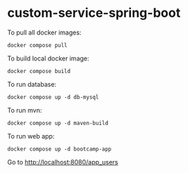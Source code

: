 # custom-service-spring-boot

To pull all docker images:

```text
docker compose pull
```

To build local docker image:

```text
docker compose build
```

To run database:

```text
docker compose up -d db-mysql
```

To run mvn:

```text
docker compose up -d maven-build
```

To run web app:
```text
docker compose up -d bootcamp-app
```

Go to [http://localhost:8080/app_users](http://localhost:8080/app_users)